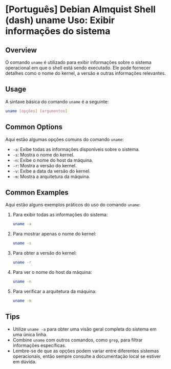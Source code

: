 # [Português] Debian Almquist Shell (dash) uname Uso: Exibir informações do sistema

## Overview
O comando `uname` é utilizado para exibir informações sobre o sistema operacional em que o shell está sendo executado. Ele pode fornecer detalhes como o nome do kernel, a versão e outras informações relevantes.

## Usage
A sintaxe básica do comando `uname` é a seguinte:

```bash
uname [opções] [argumentos]
```

## Common Options
Aqui estão algumas opções comuns do comando `uname`:

- `-a`: Exibe todas as informações disponíveis sobre o sistema.
- `-s`: Mostra o nome do kernel.
- `-n`: Exibe o nome do host da máquina.
- `-r`: Mostra a versão do kernel.
- `-v`: Exibe a data da versão do kernel.
- `-m`: Mostra a arquitetura da máquina.

## Common Examples
Aqui estão alguns exemplos práticos do uso do comando `uname`:

1. Para exibir todas as informações do sistema:
   ```bash
   uname -a
   ```

2. Para mostrar apenas o nome do kernel:
   ```bash
   uname -s
   ```

3. Para obter a versão do kernel:
   ```bash
   uname -r
   ```

4. Para ver o nome do host da máquina:
   ```bash
   uname -n
   ```

5. Para verificar a arquitetura da máquina:
   ```bash
   uname -m
   ```

## Tips
- Utilize `uname -a` para obter uma visão geral completa do sistema em uma única linha.
- Combine `uname` com outros comandos, como `grep`, para filtrar informações específicas.
- Lembre-se de que as opções podem variar entre diferentes sistemas operacionais, então sempre consulte a documentação local se estiver em dúvida.